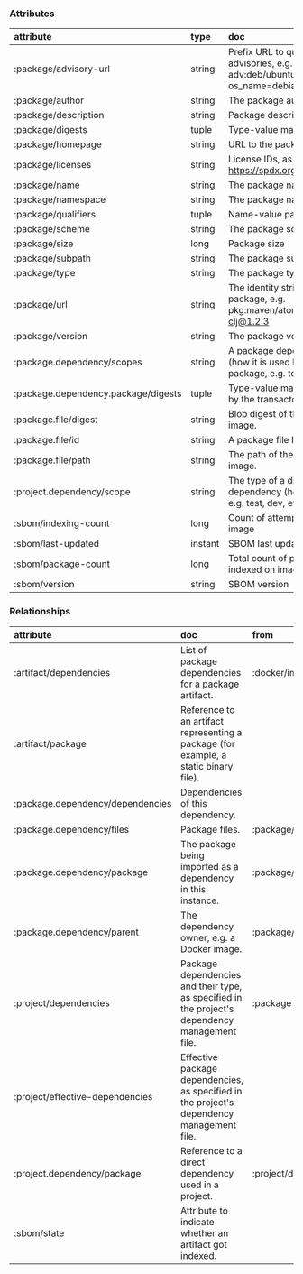 ### Attributes
| attribute | type | doc | entities |
| :---- | :---- | :---- | :----- |
| :package/advisory-url | string | Prefix URL to quickly join with advisories, e.g. adv:deb/ubuntu/curl?os_name=debian&os_version=3 | :package |
| :package/author | string | The package author. | :package |
| :package/description | string | Package description | :package |
| :package/digests | tuple | Type-value mappings. |  |
| :package/homepage | string | URL to the package homepage | :package |
| :package/licenses | string | License IDs, as per https://spdx.org/licenses/ | :package |
| :package/name | string | The package name. | :package |
| :package/namespace | string | The package namespace. | :package |
| :package/qualifiers | tuple | Name-value pairs. |  |
| :package/scheme | string | The package scheme. |  |
| :package/size | long | Package size | :package |
| :package/subpath | string | The package subpath. |  |
| :package/type | string | The package type. | :package |
| :package/url | string | The identity string of a package, e.g. pkg:maven/atomist/common-clj@1.2.3 | :package |
| :package/version | string | The package version. | :package |
| :package.dependency/scopes | string | A package dependency type (how it is used by another package, e.g. test, dev, etc). | :package/dependency |
| :package.dependency.package/digests | tuple | Type-value mappings as seen by the transactor. |  |
| :package.file/digest | string | Blob digest of the file within the image. | :package/file |
| :package.file/id | string | A package file ID. | :package/file |
| :package.file/path | string | The path of the file within the image. | :package/file |
| :project.dependency/scope | string | The type of a direct dependency (how it is used, e.g. test, dev, etc). | :project/dependency |
| :sbom/indexing-count | long | Count of attempts to index an image | :docker/image |
| :sbom/last-updated | instant | SBOM last updated | :docker/image |
| :sbom/package-count | long | Total count of packages indexed on image | :docker/image |
| :sbom/version | string | SBOM version | :docker/image |
### Relationships
| attribute | doc | from | to |
| :---- | :---- | :---- | :----- |
| :artifact/dependencies | List of package dependencies for a package artifact. | :docker/image | :package/dependency |
| :artifact/package | Reference to an artifact representing a package (for example, a static binary file). |  |  |
| :package.dependency/dependencies | Dependencies of this dependency. |  |  |
| :package.dependency/files | Package files. | :package/dependency | :package/file |
| :package.dependency/package | The package being imported as a dependency in this instance. | :package/dependency | :package |
| :package.dependency/parent | The dependency owner, e.g. a Docker image. | :package/dependency | :docker/image |
| :project/dependencies | Package dependencies and their type, as specified in the project's dependency management file. | :package | :project/dependency |
| :project/effective-dependencies | Effective package dependencies, as specified in the project's dependency management file. |  |  |
| :project.dependency/package | Reference to a direct dependency used in a project. | :project/dependency | :package |
| :sbom/state | Attribute to indicate whether an artifact got indexed. |  |  |